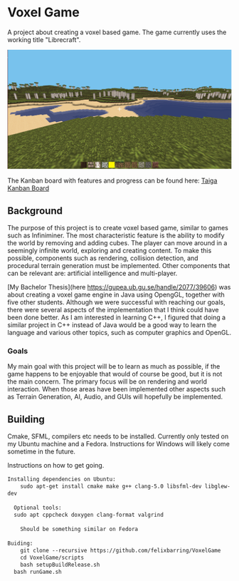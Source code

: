 
# Voxel Game

A project about creating a voxel based game.
The game currently uses the working title "Librecraft".

![alt tag](doc/images/ingame.png)

The Kanban board with features and progress can be found here:
[Taiga Kanban Board](https://tree.taiga.io/project/felixbarring-voxelgame/kanban)

## Background

The purpose of this project is to create voxel based game, similar to
games such as Infiniminer. The most characteristic feature is the ability
to modify the world by removing and adding cubes. The player can move
around in a seemingly infinite world, exploring and creating content. To
make this possible, components such as rendering, collision detection, and
procedural terrain generation must be implemented. Other components
that can be relevant are: artificial intelligence and multi-player.

[My Bachelor Thesis](here https://gupea.ub.gu.se/handle/2077/39606) 
was about creating a voxel game engine in Java using OpengGL, together
with five other students. Although we were successful with reaching our goals,
there were several aspects of the implementation that I think could have been
done better. As I am interested in learning C++, I figured that doing a similar
project in C++ instead of Java would be a good way to learn the language and
various other topics, such as computer graphics and OpenGL.

### Goals
My main goal with this project will be to learn as much as possible, if the game
happens to be enjoyable that would of course be good, but it is not the main
concern. The primary focus will be on rendering and world interaction. When
those areas have been implemented other aspects such as Terrain Generation,
AI, Audio, and GUIs will hopefully be implemented.

## Building

Cmake, SFML, compilers etc needs to be installed.
Currently only tested on my Ubuntu machine and a Fedora.
Instructions for Windows will likely come sometime in the future.

Instructions on how to get going.

```
Installing dependencies on Ubuntu:
	sudo apt-get install cmake make g++ clang-5.0 libsfml-dev libglew-dev 

  Optional tools:
  sudo apt cppcheck doxygen clang-format valgrind

	Should be something similar on Fedora

Buiding:
	git clone --recursive https://github.com/felixbarring/VoxelGame
	cd VoxelGame/scripts
	bash setupBuildRelease.sh
  bash runGame.sh
```

